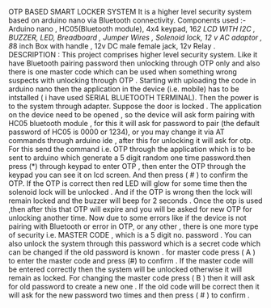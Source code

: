 OTP BASED SMART LOCKER SYSTEM
It is a higher level security system based on arduino nano via Bluetooth connectivity.
Components used :-
Arduino nano , HC05(Bluetooth module),  4x4 keypad, 16*2 LCD  WITH I2C  , BUZZER, LED, Breadboard , Jumper Wires , Solenoid lock, 12 v AC adaptor ,  8*8 inch Box with handle  , 12v DC male female jack,  12v Relay .
DESCRIPTION : 
This project comprises higher level security system. Like it have Bluetooth pairing password then unlocking through OTP only  and also  there is one master code which can be  used when something wrong suspects with unlocking through OTP .
Starting with uploading the code in arduino nano then the application in the device (i.e. mobile) has  to be intstalled ( i have used SERIAL BLUETOOTH TERMINAL). Then  the power is to the system through adapter.
 Suppose the door is locked .  The application  on the device need to be opened , so the device will ask form pairing  with HC05 bluetooth module , for this it will ask for password to pair (the default password of HC05 is 0000 or 1234), or you may change it via AT commands through arduino ide ,  after this for unlocking it will ask for otp.  For this send the command i.e. OTP through the application which is to be sent to arduino which generate a 5 digit random one time password.then press (*) through keypad to enter OTP  , then enter the OTP through the keypad you can see it on lcd screen. And then press ( # ) to confirm the OTP.  If the OTP is correct then red LED will glow for some time then the solenoid lock  will be unlocked . And if the OTP is wrong then the lock will remain locked  and the buzzer will beep for 2 seconds .  Once  the otp is used ,then after this that OTP will expire and you will be asked for new OTP for unlocking another time. Now due to some errors like if the device is not pairing with Bluetooth or error in OTP, or any other , there is one more type of security i.e. MASTER CODE , which is a 5 digit no. password  . You can also unlock the system through this password which is a secret code which can be changed if the old password is known . for master code press ( A ) to enter the master code and press  (#) to confirm . If the master code will be entered correctly then the system will be unlocked otherwise it will remain as locked. For changing the master code press ( B ) then it will ask for old password to create a new one . If the old code will be correct then it will ask for the new password two times and then press ( # ) to confirm .



